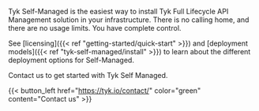 ---
---

Tyk Self-Managed is the easiest way to install Tyk Full Lifecycle API Management solution in your infrastructure. There is no calling home, and there are no usage limits. You have complete control. 

See [licensing]({{< ref "getting-started/quick-start" >}}) and [deployment models]({{< ref "tyk-self-managed/install" >}}) to learn about the different deployment options for Self-Managed.

Contact us to get started with Tyk Self Managed.

{{< button_left href="https://tyk.io/contact/" color="green" content="Contact us" >}}